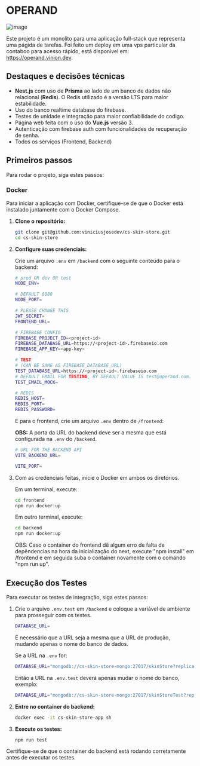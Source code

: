 # OPERAND

![image](https://github.com/user-attachments/assets/f55523b2-319a-4f2a-bd2d-1a24d36ce8f2)

Este projeto é um monolito para uma aplicação full-stack que representa uma págida de tarefas. Foi feito um deploy em uma vps particular da contaboo para acesso rápido, está disponível em: https://operand.vinion.dev.

## Destaques e decisões técnicas

- **Nest.js** com uso de **Prisma** ao lado de um banco de dados não relacional (**Redis**). O Redis utilizado é a versão LTS para maior estabilidade.
- Uso do banco realtime database do firebase.
- Testes de unidade e integração para maior confiabilidade do codigo.
- Página web feita com o uso do **Vue.js** versão 3.
- Autenticação com firebase auth com funcionalidades de recuperação de senha.
- Todos os serviços (Frontend, Backend)

## Primeiros passos

Para rodar o projeto, siga estes passos:

### Docker

Para iniciar a aplicação com Docker, certifique-se de que o Docker está instalado juntamente com o Docker Compose.

1. **Clone o repositório:**

    ```sh
    git clone git@github.com:viniciusjosedev/cs-skin-store.git
    cd cs-skin-store
    ```

2. **Configure suas credenciais:**

    Crie um arquivo `.env` em `/backend` com o seguinte conteúdo para o backend:

    ```sh
    # prod OR dev OR test
	NODE_ENV=
	
	# DEFAULT 8080
	NODE_PORT=
	
	# PLEASE CHANGE THIS
	JWT_SECRET=
	FRONTEND_URL=
	
	# FIREBASE CONFIG
	FIREBASE_PROJECT_ID=<project-id>
	FIREBASE_DATABASE_URL=https://<project-id>.firebaseio.com
	FIREBASE_APP_KEY=<app-key>
	
	# TEST 
	# (CAN BE SAME AS FIREBASE_DATABASE_URL)
	TEST_DATABASE_URL=https://<project-id>.firebaseio.com
	# DEFAULT EMAIL FOR TESTING, BY DEFAULT VALUE IS test@operand.com. THIS EMAIL NOT CAN BE USED IN PRODUCTION BECAUSE ACCOUNT WILL DELETED BEFORE AND AFTER TEST.
	TEST_EMAIL_MOCK=
	
	# REDIS
	REDIS_HOST=
	REDIS_PORT=
	REDIS_PASSWORD=
    ```

    E para o frontend, crie um arquivo `.env` dentro de `/frontend`:

    **OBS:** A porta da URL do backend deve ser a mesma que está configurada na `.env` do `/backend`.

    ```sh
    # URL FOR THE BACKEND API
	VITE_BACKEND_URL=
	
	VITE_PORT=
    ```

3. Com as credenciais feitas, inicie o Docker em ambos os diretórios.

    Em um terminal, execute:
    ```sh
    cd frontend
    npm run docker:up
    ```
    Em outro terminal, execute:
    ```sh
    cd backend
    npm run docker:up
    ```

	OBS: Caso o container do frontend dê algum erro de falta de depêndencias na hora da inicialização do next, execute "npm install" em /frontend e em seguida suba o container novamente com o comando "npm run up".

## Execução dos Testes

Para executar os testes de integração, siga estes passos:

1. Crie o arquivo `.env.test` em `/backend` e coloque a variável de ambiente para prosseguir com os testes.

    ```sh
    DATABASE_URL=
    ```

    É necessário que a URL seja a mesma que a URL de produção, mudando apenas o nome do banco de dados.

    Se a URL na `.env` for:

    ```sh
    DATABASE_URL="mongodb://cs-skin-store-mongo:27017/skinStore?replicaSet=rs0&retryWrites=true&w=majority&directConnection=true"
    ```

    Então a URL na `.env.test` deverá apenas mudar o nome do banco, exemplo:

    ```sh
    DATABASE_URL="mongodb://cs-skin-store-mongo:27017/skinStoreTest?replicaSet=rs0&retryWrites=true&w=majority&directConnection=true"
    ```

2. **Entre no container do backend:**

    ```sh
    docker exec -it cs-skin-store-app sh
    ```

3. **Execute os testes:**

    ```sh
    npm run test
    ```

Certifique-se de que o container do backend está rodando corretamente antes de executar os testes.
